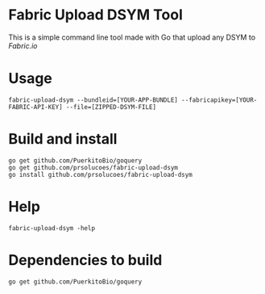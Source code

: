 # Fabric Upload DSYM Tool

This is a simple command line tool made with Go that upload any DSYM to *Fabric.io*

# Usage

```
fabric-upload-dsym --bundleid=[YOUR-APP-BUNDLE] --fabricapikey=[YOUR-FABRIC-API-KEY] --file=[ZIPPED-DSYM-FILE]
```

# Build and install

```
go get github.com/PuerkitoBio/goquery
go get github.com/prsolucoes/fabric-upload-dsym
go install github.com/prsolucoes/fabric-upload-dsym
```

# Help

```
fabric-upload-dsym -help
```

# Dependencies to build

```
go get github.com/PuerkitoBio/goquery
```